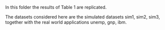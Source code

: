 In this folder the results of Table 1 are replicated.

The datasets considered here are the simulated datasets sim1, sim2, sim3, together with the real world applications unemp, gnp, ibm.
